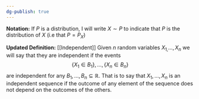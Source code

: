 ```yaml
---
dg-publish: true
---
```

**Notation:** If $P$ is a distribution, I will write $X\sim P$ to indicate that $P$ is the distribution of $X$ (i.e that $P=P_{X}$)

**Updated Definition:** [[Independent]]
Given $n$ random variables $X_{1,}..., X_{n}$ we will say that they are independent if the events
$$\{X_{1}\in B_{1}\},...,\{X_{n}\in B_{n}\}$$
are independent for any $B_{1}, ..., B_{n}\subseteq \mathbb{R}$. That is to say that $X_{1}, ..., X_{n}$ is an independent sequence if the outcome of any element of the sequence does not depend on the outcomes of the others.